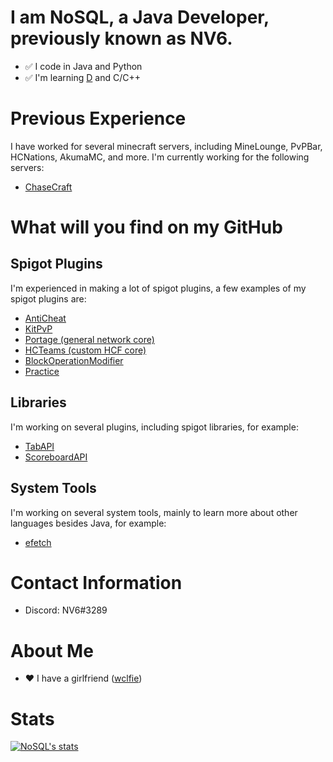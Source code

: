 # I am NoSQL, a Java Developer, previously known as NV6.
* :white_check_mark: I code in Java and Python
* :white_check_mark: I'm learning [D](https://dlang.org/) and C/C++

# Previous Experience
I have worked for several minecraft servers, including MineLounge, PvPBar, HCNations, AkumaMC, and more.
I'm currently working for the following servers:
* [ChaseCraft](chasecraft.gg)

# What will you find on my GitHub
## Spigot Plugins
I'm experienced in making a lot of spigot plugins, a few examples of my spigot plugins are:
* [AntiCheat](https://github.com/NoSequel/AntiCheat)
* [KitPvP](https://github.com/NoSequel/KitPvP)
* [Portage (general network core)](https://github.com/NoSequel/Portage)
* [HCTeams (custom HCF core)](https://github.com/NoSequel/HCTeams)
* [BlockOperationModifier](https://github.com/NoSequel/Block-Operation-Modifier)
* [Practice](https://github.com/NoSequel/Practice)

## Libraries
I'm working on several plugins, including spigot libraries, for example:
* [TabAPI](https://github.com/NoSequel/TabAPI)
* [ScoreboardAPI](https://github.com/NoSequel/ScoreboardAPI)

## System Tools
I'm working on several system tools, mainly to learn more about other languages besides Java, for example:
* [efetch](https://github.com/NoSequel/efetch)

# Contact Information
- Discord: NV6#3289

# About Me
* :heart: I have a girlfriend ([wclfie](https://twitter.com/wclfiee))

# Stats
[![NoSQL's stats](https://github-readme-stats.vercel.app/api?username=nosequel)](https://github.com/anuraghazra/github-readme-stats)
